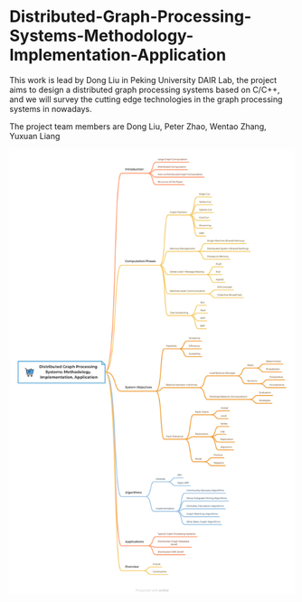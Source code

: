 # Distributed-Graph-Processing-Systems-Methodology-Implementation-Application
This work is lead by Dong Liu in Peking University DAIR Lab, the project aims to design a distributed graph processing systems based on C/C++, and we will survey the cutting edge technologies in the graph processing systems in nowadays.

The project team members are Dong Liu, Peter Zhao, Wentao Zhang, Yuxuan Liang

![Workoverview](https://github.com/NoakLiu/Distributed-Graph-Processing-Systems-Methodology-Implementation-Application/blob/main/work_overview.png)